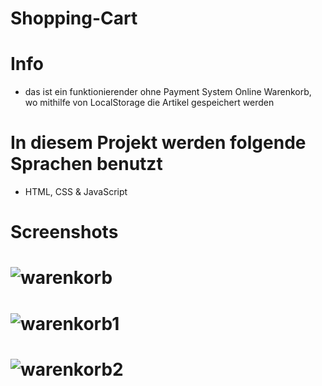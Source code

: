 # Shopping-Cart

# Info
* das ist ein funktionierender ohne Payment System Online Warenkorb, wo mithilfe von LocalStorage die Artikel gespeichert werden
# In diesem Projekt werden folgende Sprachen benutzt  
* HTML, CSS & JavaScript
# Screenshots

# ![warenkorb](https://github.com/Iftirana/Shopping-Cart/assets/127227435/2bb617a0-3a79-4c07-b2a3-f9f248c47e79)
# ![warenkorb1](https://github.com/Iftirana/Shopping-Cart/assets/127227435/7cbca2e9-9901-45a6-89cf-c8e7834af9fc)
# ![warenkorb2](https://github.com/Iftirana/Shopping-Cart/assets/127227435/d759416f-022a-44b9-b503-1f3796b62e09)
